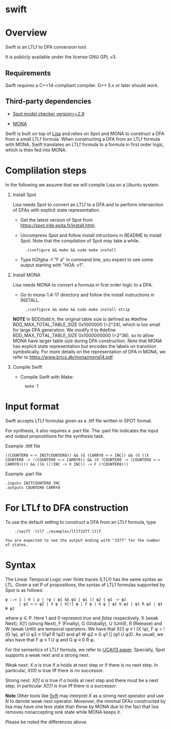 # swift

Overview
=======

Swift is an LTLf to DFA conversion tool. 

It is publicly available under the license GNU GPL v3.


Requirements
-----------------------------------

Swift requires a C++14-compliant compiler.  G++ 5.x or later should work.

Third-party dependencies
-----------------------------------

* [Spot model checker version>=2.9](https://spot.lrde.epita.fr/)

* [MONA](https://github.com/liyong31/MONA)

Swift is built on top of [Lisa](https://github.com/vardigroup/lisa) and relies on Spot and MONA to construct a DFA from a small LTLf formula.
When constructing a DFA from an LTLf formula with MONA, Swift translates an LTLf formula to a formula in first order logic, which is then fed into MONA.

Complilation steps
=======

In the following we assume that we will compile Lisa on a Ubuntu system.

1. Install Spot

    Lisa needs Spot to convert an LTLf to a DFA and to perform intersection of DFAs with explicit state representation.

    * Get the latest version of Spot from https://spot.lrde.epita.fr/install.html.

    * Uncompress Spot and follow install intructions in README to install Spot. Note that the compilation of Spot may take a while.
    
            ./configure && make && sudo make install

    * Type ltl2tgba -f "F a" in command line, you expect to see some output starting with "HOA: v1".


2. Install MONA

    Lisa needs MONA to convert a formula in first order logic to a DFA.

    * Go to mona-1.4-17 directory and follow the install instructions in INSTALL.
    
            ./configure && make && sudo make install-strip

    **NOTE** 
    In BDD/bdd.h, the original table size is defined as #define BDD_MAX_TOTAL_TABLE_SIZE 0x1000000 (=2^24), which is too small for large DFA generation.
    We modify it to #define BDD_MAX_TOTAL_TABLE_SIZE 0x1000000000 (=2^36), so to allow MONA have larger table size during DFA construction.
    Note that MONA has explicit state representation but encodes the labels on transition symbolically.
    For more details on the representation of DFA in MONA, we refer to https://www.brics.dk/mona/mona14.pdf.
    
6. Compile Swift

    * Compile Swift with Make:
    
            make T


Input format
=======

Swift accepts LTLf formulas given as a .ltlf file written in SPOT format. 

For synthesis, it also requires a .part file. The .part file indicates the input and output propostitions for the synthesis task. 

Example .ltltf file

```
((COUNTER0 <-> INITCOUNTER0)) && (G (CARRY0 <-> INC)) && (G ((X COUNTER0 -> !(COUNTER0 <-> CARRY0)) && (X !COUNTER0 -> (COUNTER0 <-> CARRY0)))) && ((G ((!INC -> X INC)) -> F (!COUNTER0)))
```

Example .part file

```
.inputs INITCOUNTER0 INC
.outputs COUNTER0 CARRY0
```



For LTLf to DFA construction
==
To use the default setting to construct a DFA from an LTLf formula, type
    
        ./swift -ltlf ./examples/ltlf3377.ltlf
    
    You are expected to see the output ending with "3377" for the number of states.



Syntax
==

The Linear Temporal Logic over finite traces (LTLf) has the same syntax as LTL.
Given a set P of propositions, the syntax of LTLf formulas supported by Spot is as follows:
```
φ ::= 1 | 0 | p | !φ | φ1 && φ2 | φ1 || φ2 | φ1 -> φ2 
      | φ1 <-> φ2 | X φ | X[!] φ | F φ | G φ | φ1 U φ2 | φ1 R φ2 | φ1 W φ2

```
where p ∈ P. Here 1 and 0 represent *true* and *false* respectively.
X (weak Next), X[!] (strong Next), F (Finally), G (Globally), U (Until), R (Release) and W (weak Until) are temporal operators.
We have that X[!] φ ≡ ! (X !φ), F φ = !(G !φ), φ1 U φ2 ≡ !(!φ1 R !φ2) and φ1 W φ2 ≡ G φ1 || (φ1 U φ2).
As usuall, we also have that F φ ≡ 1 U φ and G φ ≡ 0 R φ.

For the semantics of LTLf formula, we refer to [IJCAI13 paper](https://www.cs.rice.edu/~vardi/papers/ijcai13.pdf).
Specially, Spot supports a weak next and a strong next.
    
Weak next: *X a* is true if *a* holds at next step or if there is no next step.
In particular, *X(0)* is true iff there is no successor.
    
Strong next: *X[!] a* is true if *a* holds at next step and there must be a next step.
In particular *X[!]1* is true iff there is a successor.

**Note**
Other tools like [Syft](https://github.com/saffiepig/Syft) may interpret *X* as a strong next operator and use *N* to denote weak next operator.
Moreover, the minimal DFAs constructed by lisa may have one less state than those by MONA due to the fact that lisa removes nonaccepting sink state while MONA keeps it.

Please be noted the differences above.



